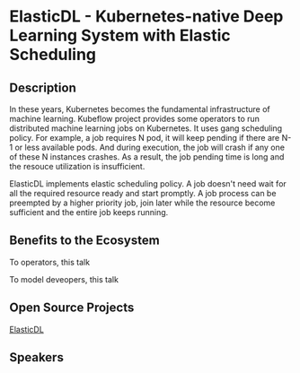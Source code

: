# ElasticDL - Kubernetes-native Deep Learning System with Elastic Scheduling

## Description

In these years, Kubernetes becomes the fundamental infrastructure of machine
learning. Kubeflow project provides some operators to run distributed machine
learning jobs on Kubernetes. It uses gang scheduling policy. For example, a job
requires N pod, it will keep pending if there are N-1 or less available pods. And
during execution, the job will crash if any one of these N instances crashes. As
a result, the job pending time is long and the resouce utilization is insufficient.

ElasticDL implements elastic scheduling policy. A job doesn't need wait for all
the required resource ready and start promptly. A job process can be preempted
by a higher priority job, join later while the resource become sufficient and the
entire job keeps running.

## Benefits to the Ecosystem

To operators, this talk

To model deveopers, this talk

## Open Source Projects

[ElasticDL](https://github.com/sql-machine-learning/elasticdl)

## Speakers

